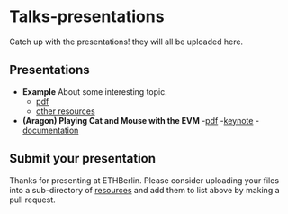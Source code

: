 # Talks-presentations
Catch up with the presentations! they will all be uploaded here.

## Presentations
- **Example** About some interesting topic.
  - [pdf]()
  - [other resources]()
- **(Aragon) Playing Cat and Mouse with the EVM**
  -[pdf](resources/cat-and-mouse/pdf.pdf)
  -[keynote](resources/cat-and-mouse/keynote.key)
  -[documentation](https://hack.aragon.org/)

## Submit your presentation
Thanks for presenting at ETHBerlin. Please consider uploading your files into a sub-directory of [resources](resources/) and add them to list above by making a pull request.
